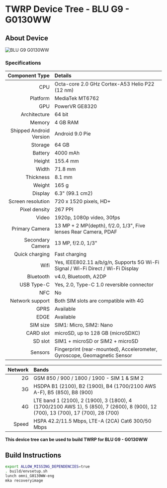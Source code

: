 # TWRP Device Tree - BLU G9 - G0130WW

## About Device

![BLU G9 G0130WW](https://fdn2.gsmarena.com/vv/pics/blu/blu-g9-1.jpg)

### Specifications

Component Type | Details
-------:|:-------------------------
CPU     | Octa-core 2.0 GHz Cortex-A53 Helio P22 (12 nm)
Platform | MediaTek MT6762
GPU     | PowerVR GE8320
Architecture | 64 bit
Memory  | 4 GB RAM
Shipped Android Version | 	Android 9.0 Pie
Storage | 64 GB
Battery | 4000 mAh
Height | 155.4 mm
Width | 71.8 mm
Thickness | 8.1 mm
Weight | 165 g
Display | 6.3" (99.1 cm2)
Screen resolution | 720 x 1520 pixels, HD+
Pixel density | 267 PPI
Video | 1920p, 1080p video, 30fps
Primary Camera | 13 MP + 2 MP(depth), f/2.0, 1/3", Five lenses Rear Camera, PDAF
Secondary Camera | 13 MP, f/2.0, 1/3"
Quick charging | Fast charging
Wifi | Yes, IEEE802.11 a/b/g/n, Supports 5G Wi-Fi Signal / Wi-Fi Direct / Wi-Fi Display
Bluetooth | v4.0, Bluetooth, A2DP
USB Type-C | Yes, 2.0, Type-C 1.0 reversible connector
NFC | No
Network support | Both SIM slots are compatible with 4G
GPRS | Available
EDGE | Available
SIM size | SIM1: Micro, SIM2: Nano
CARD slot |	microSD, up to 128 GB (microSDXC)
SD slot |	SIM1 + microSD or SIM2 + microSD
Sensors | Fingerprint (rear-mounted), Accelerometer, Gyroscope, Geomagnetic Sensor

Network | Bands
-------:|:-------------------------
2G | GSM 850 / 900 / 1800 / 1900 - SIM 1 & SIM 2
3G | HSDPA B1 (2100), B2 (1900), B4 (1700/2100 AWS A-F), B5 (850), B8 (900)
4G | LTE band 1 (2100), 2 (1900), 3 (1800), 4 (1700/2100 AWS 1), 5 (850), 7 (2600), 8 (900), 12 (700), 13 (700), 17 (700), 28 (700)
Speed | HSPA 42.2/11.5 Mbps, LTE-A (2CA) Cat6 300/50 Mbps

**This device tree can be used to build TWRP for BLU G9 - G0130WW**


## Build Instructions
```bash
export ALLOW_MISSING_DEPENDENCIES=true
. build/envsetup.sh
lunch omni_G0130WW-eng
mka recoveryimage
```

